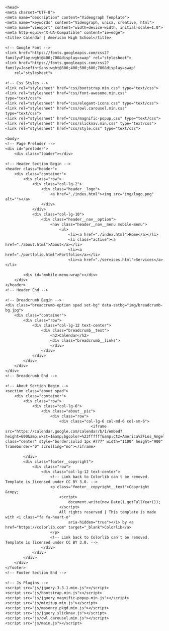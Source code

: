 <html lang="zxx">

    <head>
    <meta charset="UTF-8">
    <meta name="description" content="Videograph Template">
    <meta name="keywords" content="Videograph, unica, creative, html">
    <meta name="viewport" content="width=device-width, initial-scale=1.0">
    <meta http-equiv="X-UA-Compatible" content="ie=edge">
    <title> Calendar | American High School</title>

    <!-- Google Font -->
    <link href="https://fonts.googleapis.com/css2?family=Play:wght@400;700&display=swap" rel="stylesheet">
    <link href="https://fonts.googleapis.com/css2?family=Josefin+Sans:wght@300;400;500;600;700&display=swap"
        rel="stylesheet">

    <!-- Css Styles -->
    <link rel="stylesheet" href="css/bootstrap.min.css" type="text/css">
    <link rel="stylesheet" href="css/font-awesome.min.css" type="text/css">
    <link rel="stylesheet" href="css/elegant-icons.css" type="text/css">
    <link rel="stylesheet" href="css/owl.carousel.min.css" type="text/css">
    <link rel="stylesheet" href="css/magnific-popup.css" type="text/css">
    <link rel="stylesheet" href="css/slicknav.min.css" type="text/css">
    <link rel="stylesheet" href="css/style.css" type="text/css">

    <body>
    <!-- Page Preloder -->
    <div id="preloder">
        <div class="loader"></div>

    <!-- Header Section Begin -->
    <header class="header">
        <div class="container">
            <div class="row">
                <div class="col-lg-2">
                    <div class="header__logo">
                        <a href="./index.html"><img src="img/logo.png" alt=""></a>
                    </div>
                </div>
                <div class="col-lg-10">
                    <div class="header__nav__option">
                        <nav class="header__nav__menu mobile-menu">
                            <ul>
                                <li><a href="./index.html">Home</a></li>
                                <li class="active"><a href="./about.html">About</a></li>
                                <li><a href="./portfolio.html">Portfolio</a></li>
                                <li><a href="./services.html">Services</a></li>

            <div id="mobile-menu-wrap"></div>
        </div>
    </header>
    <!-- Header End -->

    <!-- Breadcrumb Begin -->
    <div class="breadcrumb-option spad set-bg" data-setbg="img/breadcrumb-bg.jpg">
        <div class="container">
            <div class="row">
                <div class="col-lg-12 text-center">
                    <div class="breadcrumb__text">
                        <h2>Calendar</h2>
                        <div class="breadcrumb__links">
                        </div>
                    </div>
                </div>
            </div>
        </div>
    </div>
    <!-- Breadcrumb End -->

    <!-- About Section Begin -->
    <section class="about spad">
        <div class="container">
            <div class="row">
                <div class="col-lg-6">
                    <div class="about__pic">
                        <div class="row">
                            <div class="col-lg-6 col-md-6 col-sm-6">
                                          <iframe src="https://calendar.google.com/calendar/b/1/embed?height=600&amp;wkst=1&amp;bgcolor=%23ffffff&amp;ctz=America%2FLos_Angeles&amp;src=YW1lcmljYW5zcGVlY2hkZWJhdGVAZ21haWwuY29t&amp;color=%23039BE5" class="center" style="border:solid 1px #777" width="1100" height="900" frameborder="0" scrolling="no"></iframe>

            </div>
            <div class="footer__copyright">
                <div class="row">
                    <div class="col-lg-12 text-center">
                        <!-- Link back to Colorlib can't be removed. Template is licensed under CC BY 3.0. -->
                        <p class="footer__copyright__text">Copyright &copy;
                            <script>
                                document.write(new Date().getFullYear());
                            </script>
                            All rights reserved | This template is made with <i class="fa fa-heart-o"
                                aria-hidden="true"></i> by <a href="https://colorlib.com" target="_blank">Colorlib</a>
                        </p>
                        <!-- Link back to Colorlib can't be removed. Template is licensed under CC BY 3.0. -->
                    </div>
                </div>
            </div>
        </div>
    </footer>
    <!-- Footer Section End -->

    <!-- Js Plugins -->
    <script src="js/jquery-3.3.1.min.js"></script>
    <script src="js/bootstrap.min.js"></script>
    <script src="js/jquery.magnific-popup.min.js"></script>
    <script src="js/mixitup.min.js"></script>
    <script src="js/masonry.pkgd.min.js"></script>
    <script src="js/jquery.slicknav.js"></script>
    <script src="js/owl.carousel.min.js"></script>
    <script src="js/main.js"></script>
